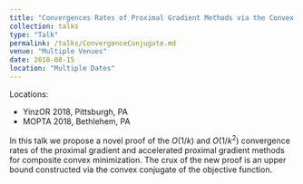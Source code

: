```yaml
---
title: "Convergences Rates of Proximal Gradient Methods via the Convex Conjugate"
collection: talks
type: "Talk"
permalink: /talks/ConvergenceConjugate.md
venue: "Multiple Venues"
date: 2018-08-15
location: "Multiple Dates"
---
```

Locations:
* YinzOR 2018, Pittsburgh, PA
* MOPTA 2018, Bethlehem, PA

In this talk we propose a novel proof of the $O(1/k)$ and $O(1/k^2)$ convergence rates of the proximal gradient and accelerated proximal gradient methods for composite convex minimization. The crux of the new proof is an upper bound constructed via the convex conjugate of the objective function.
